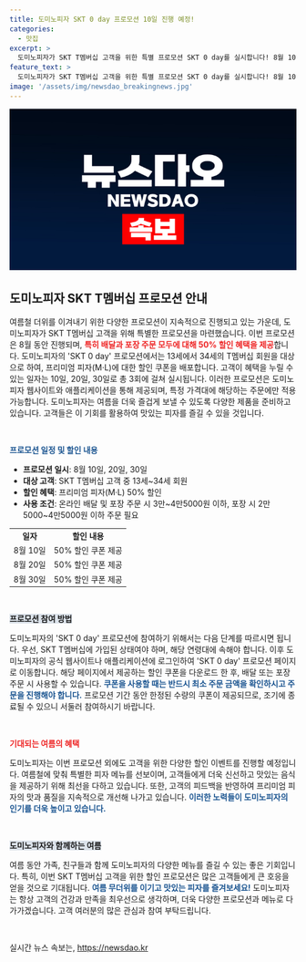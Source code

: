 ```yaml
---
title: 도미노피자 SKT 0 day 프로모션 10일 진행 예정!
categories:
  - 맛집
excerpt: >
  도미노피자가 SKT T멤버십 고객을 위한 특별 프로모션 SKT 0 day를 실시합니다! 8월 10일, 20일, 30일에 50% 할인된 프리미엄 피자를 배달 및 포장으로 만나보세요. 놓치지 마세요!
feature_text: >
  도미노피자가 SKT T멤버십 고객을 위한 특별 프로모션 SKT 0 day를 실시합니다! 8월 10일, 20일, 30일에 50% 할인된 프리미엄 피자를 배달 및 포장으로 만나보세요. 놓치지 마세요!
image: '/assets/img/newsdao_breakingnews.jpg'
---
```


<p><img src="/assets/img/newsdao_breakingnews.jpg" alt="bookingtag 속보" /></p>

<h2 data-ke-size="size26">도미노피자 SKT T멤버십 프로모션 안내</h2>

<p data-ke-size="size16">여름철 더위를 이겨내기 위한 다양한 프로모션이 지속적으로 진행되고 있는 가운데, 도미노피자가 SKT T멤버십 고객을 위해 특별한 프로모션을 마련했습니다. 이번 프로모션은 8월 동안 진행되며, <b><span style="color: #ee2323;">특히 배달과 포장 주문 모두에 대해 50% 할인 혜택을 제공</span></b>합니다. 도미노피자의 'SKT 0 day' 프로모션에서는 13세에서 34세의 T멤버십 회원을 대상으로 하여, 프리미엄 피자(M·L)에 대한 할인 쿠폰을 배포합니다. 고객이 혜택을 누릴 수 있는 일자는 10일, 20일, 30일로 총 3회에 걸쳐 실시됩니다. 이러한 프로모션은 도미노피자 웹사이트와 애플리케이션을 통해 제공되며, 특정 가격대에 해당하는 주문에만 적용 가능합니다. 도미노피자는 여름을 더욱 즐겁게 보낼 수 있도록 다양한 제품을 준비하고 있습니다. 고객들은 이 기회를 활용하여 맛있는 피자를 즐길 수 있을 것입니다.</p>

<p data-ke-size="size16">&nbsp;</p>

<p><b><span style="color: #1a5490;">프로모션 일정 및 할인 내용</span></b></p>

<ul>
    <li><b>프로모션 일시</b>: 8월 10일, 20일, 30일</li>
    <li><b>대상 고객</b>: SKT T멤버십 고객 중 13세~34세 회원</li>
    <li><b>할인 혜택</b>: 프리미엄 피자(M·L) 50% 할인</li>
    <li><b>사용 조건</b>: 온라인 배달 및 포장 주문 시 3만~4만5000원 이하, 포장 시 2만5000~4만5000원 이하 주문 필요</li>
</ul>

<table style="width: 100%; border-collapse: collapse;">
    <tr>
        <td style="text-align: center; height: 17px;"><b>일자</b></td>
        <td style="text-align: center; height: 17px;"><b>할인 내용</b></td>
    </tr>
    <tr>
        <td style="text-align: center; height: 17px;">8월 10일</td>
        <td style="text-align: center; height: 17px;">50% 할인 쿠폰 제공</td>
    </tr>
    <tr>
        <td style="text-align: center; height: 17px;">8월 20일</td>
        <td style="text-align: center; height: 17px;">50% 할인 쿠폰 제공</td>
    </tr>
    <tr>
        <td style="text-align: center; height: 17px;">8월 30일</td>
        <td style="text-align: center; height: 17px;">50% 할인 쿠폰 제공</td>
    </tr>
</table>

<p data-ke-size="size16">&nbsp;</p>

<p><b><span style="background-color: #21538527;">프로모션 참여 방법</span></b></p>

<p>도미노피자의 'SKT 0 day' 프로모션에 참여하기 위해서는 다음 단계를 따르시면 됩니다. 우선, SKT T멤버십에 가입된 상태여야 하며, 해당 연령대에 속해야 합니다. 이후 도미노피자의 공식 웹사이트나 애플리케이션에 로그인하여 'SKT 0 day' 프로모션 페이지로 이동합니다. 해당 페이지에서 제공하는 할인 쿠폰을 다운로드 한 후, 배달 또는 포장 주문 시 사용할 수 있습니다. <b><span style="color: #1a5490;">쿠폰을 사용할 때는 반드시 최소 주문 금액을 확인하시고 주문을 진행해야 합니다.</span></b> 프로모션 기간 동안 한정된 수량의 쿠폰이 제공되므로, 조기에 종료될 수 있으니 서둘러 참여하시기 바랍니다.</p>

<p data-ke-size="size16">&nbsp;</p>

<p><b><span style="color: #ee2323;">기대되는 여름의 혜택</span></b></p>

<p>도미노피자는 이번 프로모션 외에도 고객을 위한 다양한 할인 이벤트를 진행할 예정입니다. 여름철에 맞춰 특별한 피자 메뉴를 선보이며, 고객들에게 더욱 신선하고 맛있는 음식을 제공하기 위해 최선을 다하고 있습니다. 또한, 고객의 피드백을 반영하여 프리미엄 피자의 맛과 품질을 지속적으로 개선해 나가고 있습니다. <b><span style="color: #1a5490;">이러한 노력들이 도미노피자의 인기를 더욱 높이고 있습니다.</span></b></p>

<p data-ke-size="size16">&nbsp;</p>

<p><b><span style="background-color: #21538527;">도미노피자와 함께하는 여름</span></b></p>

<p>여름 동안 가족, 친구들과 함께 도미노피자의 다양한 메뉴를 즐길 수 있는 좋은 기회입니다. 특히, 이번 SKT T멤버십 고객을 위한 할인 프로모션은 많은 고객들에게 큰 호응을 얻을 것으로 기대됩니다. <b><span style="color: #1a5490;">여름 무더위를 이기고 맛있는 피자를 즐겨보세요!</span></b> 도미노피자는 항상 고객의 건강과 만족을 최우선으로 생각하며, 더욱 다양한 프로모션과 메뉴로 다가가겠습니다. 고객 여러분의 많은 관심과 참여 부탁드립니다.</p>

<p data-ke-size="size16">&nbsp;</p>
실시간 뉴스 속보는, <a href="https://newsdao.kr" rel="dofollow">https://newsdao.kr</a>


